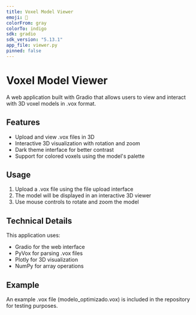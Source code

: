 ```yaml
---
title: Voxel Model Viewer
emoji: 🎲
colorFrom: gray
colorTo: indigo
sdk: gradio
sdk_version: "5.13.1"
app_file: viewer.py
pinned: false
---
```


# Voxel Model Viewer

A web application built with Gradio that allows users to view and interact with 3D voxel models in .vox format.

## Features

- Upload and view .vox files in 3D
- Interactive 3D visualization with rotation and zoom
- Dark theme interface for better contrast
- Support for colored voxels using the model's palette

## Usage

1. Upload a .vox file using the file upload interface
2. The model will be displayed in an interactive 3D viewer
3. Use mouse controls to rotate and zoom the model

## Technical Details

This application uses:
- Gradio for the web interface
- PyVox for parsing .vox files
- Plotly for 3D visualization
- NumPy for array operations

## Example

An example .vox file (modelo_optimizado.vox) is included in the repository for testing purposes.